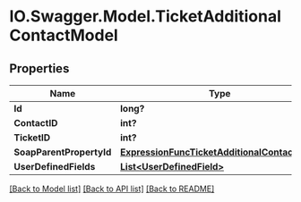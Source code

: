 # IO.Swagger.Model.TicketAdditionalContactModel
## Properties

Name | Type | Description | Notes
------------ | ------------- | ------------- | -------------
**Id** | **long?** |  | [optional] 
**ContactID** | **int?** |  | [optional] 
**TicketID** | **int?** |  | [optional] 
**SoapParentPropertyId** | [**ExpressionFuncTicketAdditionalContactInt64**](ExpressionFuncTicketAdditionalContactInt64.md) |  | [optional] 
**UserDefinedFields** | [**List&lt;UserDefinedField&gt;**](UserDefinedField.md) |  | [optional] 

[[Back to Model list]](../README.md#documentation-for-models) [[Back to API list]](../README.md#documentation-for-api-endpoints) [[Back to README]](../README.md)

